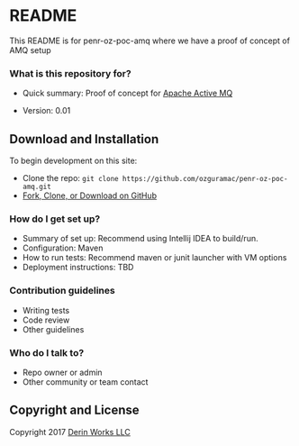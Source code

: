 # README #

This README is for penr-oz-poc-amq where we have a proof of concept of AMQ setup

### What is this repository for? ###

* Quick summary: Proof of concept for [Apache Active MQ](http://activemq.apache.org/amq-message-store.html)

* Version: 0.01

## Download and Installation

To begin development on this site:
* Clone the repo: `git clone https://github.com/ozguramac/penr-oz-poc-amq.git`
* [Fork, Clone, or Download on GitHub](https://github.com/ozguramac/penr-oz-poc-amq)

### How do I get set up? ###

* Summary of set up: Recommend using Intellij IDEA to build/run.
* Configuration: Maven
* How to run tests: Recommend maven or junit launcher with VM options
* Deployment instructions: TBD

### Contribution guidelines ###

* Writing tests
* Code review
* Other guidelines

### Who do I talk to? ###

* Repo owner or admin
* Other community or team contact

## Copyright and License

Copyright 2017 [Derin Works LLC](http://www.derinworksllc.com)